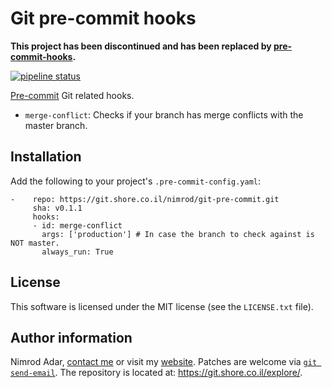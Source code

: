 # Git pre-commit hooks

**This project has been discontinued and has been replaced by
[pre-commit-hooks](https://git.shore.co.il/nimrod/pre-commit-hooks).**

[![pipeline status](https://git.shore.co.il/nimrod/git-pre-commit/badges/master/pipeline.svg)](https://git.shore.co.il/nimrod/git-pre-commit/-/commits/master)

[Pre-commit](http://pre-commit.com/) Git related hooks.

- `merge-conflict`: Checks if your branch has merge conflicts with the master
  branch.

## Installation

Add the following to your project's `.pre-commit-config.yaml`:

```
-    repo: https://git.shore.co.il/nimrod/git-pre-commit.git
     sha: v0.1.1
     hooks:
     - id: merge-conflict
       args: ['production'] # In case the branch to check against is NOT master.
       always_run: True
```

## License

This software is licensed under the MIT license (see the `LICENSE.txt` file).

## Author information

Nimrod Adar, [contact me](mailto:nimrod@shore.co.il) or visit my
[website](https://www.shore.co.il/). Patches are welcome via
[`git send-email`](http://git-scm.com/book/en/v2/Git-Commands-Email). The repository
is located at: <https://git.shore.co.il/explore/>.
